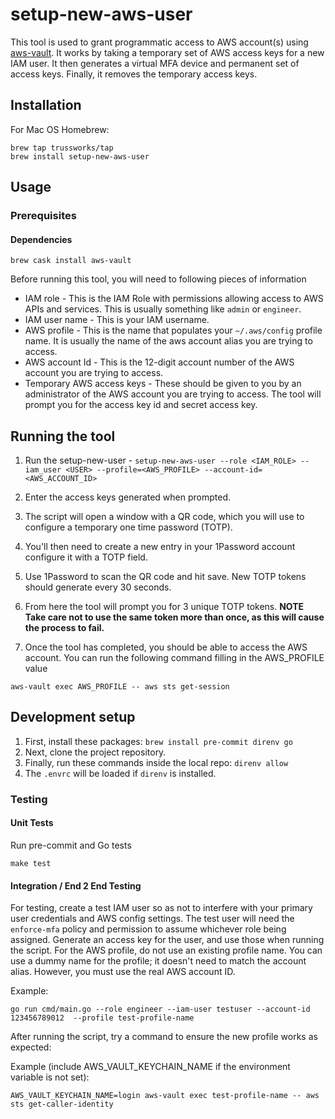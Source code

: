 # setup-new-aws-user

This tool is used to grant programmatic access to AWS account(s) using
[aws-vault](https://github.com/99designs/aws-vault). It works by taking a
temporary set of AWS access keys for a new IAM user. It then generates a
virtual MFA device and permanent set of access keys. Finally, it removes
the temporary access keys.

## Installation

For Mac OS Homebrew:

```shell
brew tap trussworks/tap
brew install setup-new-aws-user
```

## Usage

### Prerequisites

#### Dependencies

```shell
brew cask install aws-vault
```

Before running this tool, you will need to following pieces of information

* IAM role - This is the IAM Role with permissions allowing access to AWS APIs
  and services. This is usually something like `admin` or `engineer`.
* IAM user name - This is your IAM username.
* AWS profile - This is the name that populates your `~/.aws/config` profile
  name. It is usually the name of the aws account alias you are trying to access.
* AWS account Id - This is the 12-digit account number of the AWS account you
  are trying to access.
* Temporary AWS access keys - These should be given to you by an administrator
  of the AWS account you are trying to access. The tool will prompt you for
  the access key id and secret access key.

## Running the tool

1. Run the setup-new-user - `setup-new-aws-user --role <IAM_ROLE> --iam_user <USER> --profile=<AWS_PROFILE> --account-id=<AWS_ACCOUNT_ID>`
2. Enter the access keys generated when prompted.

3. The script will open a window with a QR code, which you will use to configure a temporary one time password (TOTP).
4. You'll then need to create a new entry in your 1Password account configure it with a TOTP field.
5. Use 1Password to scan the QR code and hit save. New TOTP tokens should generate every 30 seconds.
6. From here the tool will prompt you for 3 unique TOTP tokens. **NOTE Take care not to use the same token more than once, as this will cause the process to fail.**
7. Once the tool has completed, you should be able to access the AWS account. You can run the following command filling in the AWS_PROFILE value

```shell
aws-vault exec AWS_PROFILE -- aws sts get-session
```

## Development setup

1. First, install these packages: `brew install pre-commit direnv go`
2. Next, clone the project repository.
3. Finally, run these commands inside the local repo: `direnv allow`
4. The `.envrc` will be loaded if `direnv` is installed.

### Testing

#### Unit Tests

Run pre-commit and Go tests

```shell
make test
```

#### Integration / End 2 End Testing

For testing, create a test IAM user so as not to interfere with your primary
user credentials and AWS config settings. The test user will need the
`enforce-mfa` policy and permission to assume whichever role being assigned.
Generate an access key for the user, and use those when running the script. For
the AWS profile, do not use an existing profile name. You can use a dummy name
for the profile; it doesn't need to match the account alias. However, you must
use the real AWS account ID.

Example:

```shell
go run cmd/main.go --role engineer --iam-user testuser --account-id 123456789012  --profile test-profile-name
```

After running the script, try a command to ensure the new profile works as
expected:

Example (include AWS_VAULT_KEYCHAIN_NAME if the environment variable is not
set):

```shell
AWS_VAULT_KEYCHAIN_NAME=login aws-vault exec test-profile-name -- aws sts get-caller-identity
```
